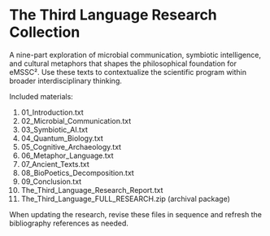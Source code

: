 # The Third Language Research Collection

A nine-part exploration of microbial communication, symbiotic intelligence, and cultural metaphors that shapes the philosophical foundation for eMSSC². Use these texts to contextualize the scientific program within broader interdisciplinary thinking.

Included materials:

1. 01_Introduction.txt
2. 02_Microbial_Communication.txt
3. 03_Symbiotic_AI.txt
4. 04_Quantum_Biology.txt
5. 05_Cognitive_Archaeology.txt
6. 06_Metaphor_Language.txt
7. 07_Ancient_Texts.txt
8. 08_BioPoetics_Decomposition.txt
9. 09_Conclusion.txt
10. The_Third_Language_Research_Report.txt
11. The_Third_Language_FULL_RESEARCH.zip (archival package)

When updating the research, revise these files in sequence and refresh the bibliography references as needed.
